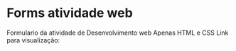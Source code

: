 # Forms atividade web
 Formulario da atividade de Desenvolvimento web
Apenas HTML e CSS
Link para visualização: 
